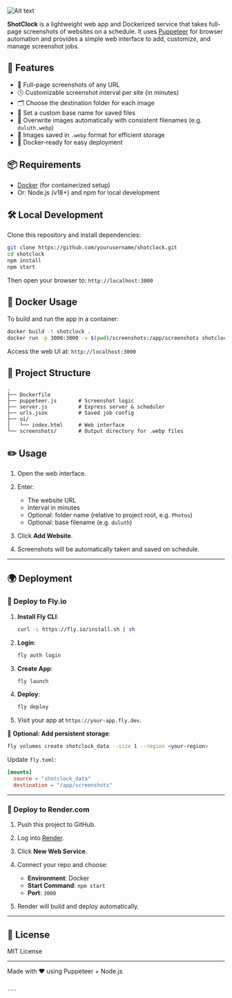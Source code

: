 ![Alt text](https://github.com/ry-ops/shotclock/blob/main/ShotClock.png)

**ShotClock** is a lightweight web app and Dockerized service that takes full-page screenshots of websites on a schedule. It uses [Puppeteer](https://pptr.dev/) for browser automation and provides a simple web interface to add, customize, and manage screenshot jobs.

## 🚀 Features

- 📸 Full-page screenshots of any URL
- 🕓 Customizable screenshot interval per site (in minutes)
- 🗂️ Choose the destination folder for each image
- 📝 Set a custom base name for saved files
- 🔁 Overwrite images automatically with consistent filenames (e.g. `duluth.webp`)
- 💾 Images saved in `.webp` format for efficient storage
- 🧰 Docker-ready for easy deployment

## 📦 Requirements

- [Docker](https://www.docker.com/) (for containerized setup)
- Or: Node.js (v18+) and npm for local development

## 🛠️ Local Development

Clone this repository and install dependencies:

```bash
git clone https://github.com/yourusername/shotclock.git
cd shotclock
npm install
npm start
````

Then open your browser to:
`http://localhost:3000`

## 🐳 Docker Usage

To build and run the app in a container:

```bash
docker build -t shotclock .
docker run -p 3000:3000 -v $(pwd)/screenshots:/app/screenshots shotclock
```

Access the web UI at:
`http://localhost:3000`

## 📁 Project Structure

```
.
├── Dockerfile
├── puppeteer.js       # Screenshot logic
├── server.js          # Express server & scheduler
├── urls.json          # Saved job config
├── ui/
│   └── index.html     # Web interface
└── screenshots/       # Output directory for .webp files
```

## ✏️ Usage

1. Open the web interface.
2. Enter:

   * The website URL
   * Interval in minutes
   * Optional: folder name (relative to project root, e.g. `Photos`)
   * Optional: base filename (e.g. `duluth`)
3. Click **Add Website**.
4. Screenshots will be automatically taken and saved on schedule.

---

## 🌍 Deployment

### 🚀 Deploy to Fly.io

1. **Install Fly CLI**:

   ```bash
   curl -L https://fly.io/install.sh | sh
   ```

2. **Login**:

   ```bash
   fly auth login
   ```

3. **Create App**:

   ```bash
   fly launch
   ```

4. **Deploy**:

   ```bash
   fly deploy
   ```

5. Visit your app at `https://your-app.fly.dev`.

💾 **Optional: Add persistent storage**:

```bash
fly volumes create shotclock_data --size 1 --region <your-region>
```

Update `fly.toml`:

```toml
[mounts]
  source = "shotclock_data"
  destination = "/app/screenshots"
```

---

### 🧪 Deploy to Render.com

1. Push this project to GitHub.
2. Log into [Render](https://render.com).
3. Click **New Web Service**.
4. Connect your repo and choose:

   * **Environment**: Docker
   * **Start Command**: `npm start`
   * **Port**: `3000`
5. Render will build and deploy automatically.

---

## 📄 License

MIT License

---

Made with ❤️ using Puppeteer + Node.js

```

---

```
